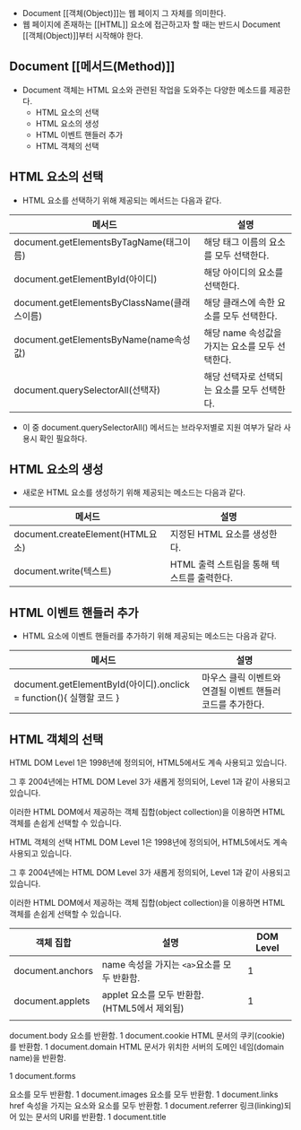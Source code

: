- Document [[객체(Object)]]는 웹 페이지 그 자체를 의미한다.
- 웹 페이지에 존재하는 [[HTML]] 요소에 접근하고자 할 때는 반드시 Document [[객체(Object)]]부터 시작해야 한다.

## Document [[메서드(Method)]]

- Document 객체는 HTML 요소와 관련된 작업을 도와주는 다양한 메소드를 제공한다.
	- HTML 요소의 선택
	- HTML 요소의 생성
	- HTML 이벤트 핸들러 추가
	- HTML 객체의 선택


## HTML 요소의 선택

- HTML 요소를 선택하기 위해 제공되는 메서드는 다음과 같다.

|메서드 |설명|
|---|---|
|document.getElementsByTagName(태그이름)|해당 태그 이름의 요소를 모두 선택한다. |
|document.getElementById(아이디)|해당 아이디의 요소를 선택한다. |
|document.getElementsByClassName(클래스이름)|해당 클래스에 속한 요소를 모두 선택한다. |
|document.getElementsByName(name속성값)|해당 name 속성값을 가지는 요소를 모두 선택한다. |
|document.querySelectorAll(선택자)|해당 선택자로 선택되는 요소를 모두 선택한다. |
- 이 중 document.querySelectorAll() 메서드는 브라우저별로 지원 여부가 달라 사용시 확인 필요하다.

## HTML 요소의 생성

- 새로운 HTML 요소를 생성하기 위해 제공되는 메소드는 다음과 같다.

|메서드 |설명|
|---|---|
|document.createElement(HTML요소)|지정된 HTML 요소를 생성한다. |
|document.write(텍스트)|HTML 출력 스트림을 통해 텍스트를 출력한다. |

## HTML 이벤트 핸들러 추가

- HTML 요소에 이벤트 핸들러를 추가하기 위해 제공되는 메소드는 다음과 같다.

|메서드 |설명|
|---|---|
|document.getElementById(아이디).onclick = function(){ 실행할 코드 }|마우스 클릭 이벤트와 연결될 이벤트 핸들러 코드를 추가한다. |

## HTML 객체의 선택

HTML DOM Level 1은 1998년에 정의되어, HTML5에서도 계속 사용되고 있습니다.

그 후 2004년에는 HTML DOM Level 3가 새롭게 정의되어, Level 1과 같이 사용되고 있습니다.

이러한 HTML DOM에서 제공하는 객체 집합(object collection)을 이용하면 HTML 객체를 손쉽게 선택할 수 있습니다.

HTML 객체의 선택
HTML DOM Level 1은 1998년에 정의되어, HTML5에서도 계속 사용되고 있습니다.

그 후 2004년에는 HTML DOM Level 3가 새롭게 정의되어, Level 1과 같이 사용되고 있습니다.

 

이러한 HTML DOM에서 제공하는 객체 집합(object collection)을 이용하면 HTML 객체를 손쉽게 선택할 수 있습니다.

| 객체 집합 | 설명 | DOM Level |
| ---- | ---- | ---- |
| document.anchors | name 속성을 가지는 `<a>`요소를 모두 반환함. | 1 |
| document.applets | applet 요소를 모두 반환함. (HTML5에서 제외됨) | 1 |
|  |  |  |

document.body	<body>요소를 반환함.	1
document.cookie	HTML 문서의 쿠키(cookie)를 반환함.	1
document.domain	
HTML 문서가 위치한 서버의 도메인 네임(domain name)을 반환함.

1
document.forms	<form>요소를 모두 반환함.	1
document.images	<img>요소를 모두 반환함.	1
document.links	href 속성을 가지는 <area>요소와 <a>요소를 모두 반환함.	1
document.referrer	링크(linking)되어 있는 문서의 URI를 반환함.	1
document.title	<title>요소를 반환함.	1
document.URL	HTML 문서의 완전한 URL 주소를 반환함.	1
document.baseURI	HTML 문서의 절대 URI(absolute base URI)를 반환함.	3
document.doctype	HTML 문서의 문서 타입(doctype)을 반환함.	3
document.documentElement

<html>요소를 반환함.	3
document.documentMode

웹 브라우저가 사용하고 있는 모드를 반환함.	3
document.documentURI

HTML 문서의 URI를 반환함.	3
document.domConfig	HTML DOM 설정을 반환함. (더는 사용하지 않음)	3
document.embeds	<embed>요소를 모두 반환함.	3
document.head	<head>요소를 반환함.	3
document.implementation

HTML DOM 구현(implementation)을 반환함.	3
document.inputEncoding

HTML 문서의 문자 인코딩(character set) 형식을 반환함.	3
document.lastModified

HTML 문서의 마지막 갱신 날짜 및 시간을 반환함	3
document.readyState

HTML 문서의 로딩 상태(loading status)를 반환함.	3
document.scripts	<script>요소를 모두 반환함.	3
document.strictErrorChecking

오류의 강제 검사 여부를 반환함.	3